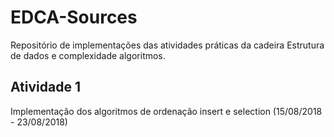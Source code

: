 # EDCA-Sources #

Repositório de implementações das atividades práticas da cadeira Estrutura de dados e complexidade algoritmos.


## Atividade 1
Implementação dos algoritmos de ordenação insert e selection (15/08/2018 - 23/08/2018)
